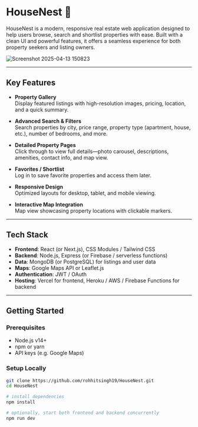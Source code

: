 # HouseNest 🏡

HouseNest is a modern, responsive real estate web application designed to help users browse, search and shortlist properties with ease. Built with a clean UI and powerful features, it offers a seamless experience for both property seekers and listing owners.

![Screenshot 2025-04-13 150823](https://github.com/user-attachments/assets/c6f4de5a-fdf0-410c-af09-f038a2a984dc)

---

## Key Features

- **Property Gallery**  
  Display featured listings with high-resolution images, pricing, location, and a quick summary.

- **Advanced Search & Filters**  
  Search properties by city, price range, property type (apartment, house, etc.), number of bedrooms, and more.

- **Detailed Property Pages**  
  Click through to view full details—photo carousel, descriptions, amenities, contact info, and map view.

- **Favorites / Shortlist**  
  Log in to save favorite properties and access them later.

- **Responsive Design**  
  Optimized layouts for desktop, tablet, and mobile viewing.

- **Interactive Map Integration**  
  Map view showcasing property locations with clickable markers.

---

## Tech Stack

- **Frontend**: React (or Next.js), CSS Modules / Tailwind CSS  
- **Backend**: Node.js, Express (or Firebase / serverless functions)  
- **Data**: MongoDB (or PostgreSQL) for listings and user data  
- **Maps**: Google Maps API or Leaflet.js  
- **Authentication**: JWT / OAuth  
- **Hosting**: Vercel for frontend, Heroku / AWS / Firebase Functions for backend

---

## Getting Started

### Prerequisites  
- Node.js v14+  
- npm or yarn  
- API keys (e.g. Google Maps)

### Setup Locally

```bash
git clone https://github.com/rohhitsingh19/HouseNest.git
cd HouseNest

# install dependencies
npm install

# optionally, start both frontend and backend concurrently
npm run dev

